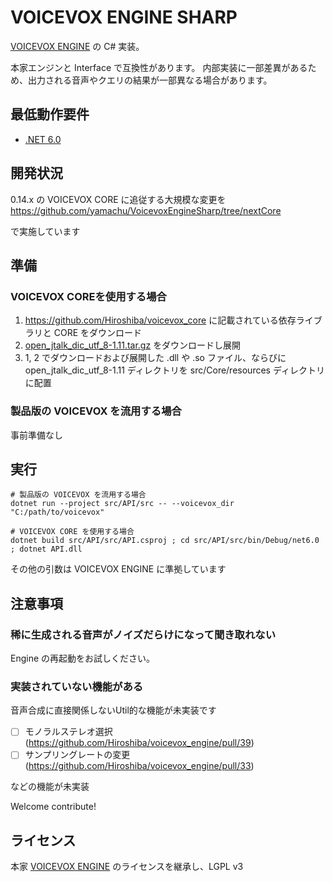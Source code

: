 # VOICEVOX ENGINE SHARP

[VOICEVOX ENGINE](https://github.com/Hiroshiba/voicevox_engine) の C# 実装。

本家エンジンと Interface で互換性があります。
内部実装に一部差異があるため、出力される音声やクエリの結果が一部異なる場合があります。

## 最低動作要件

- [.NET 6.0](https://dotnet.microsoft.com/download/dotnet/6.0)

## 開発状況

0.14.x の VOICEVOX CORE に追従する大規模な変更を https://github.com/yamachu/VoicevoxEngineSharp/tree/nextCore

で実施しています

## 準備

### VOICEVOX COREを使用する場合

1. https://github.com/Hiroshiba/voicevox_core に記載されている依存ライブラリと CORE をダウンロード
2. [open_jtalk_dic_utf_8-1.11.tar.gz](https://downloads.sourceforge.net/open-jtalk/open_jtalk_dic_utf_8-1.11.tar.gz) をダウンロードし展開
3. 1, 2 でダウンロードおよび展開した .dll や .so ファイル、ならびに open_jtalk_dic_utf_8-1.11 ディレクトリを src/Core/resources ディレクトリに配置

### 製品版の VOICEVOX を流用する場合

事前準備なし

## 実行

```
# 製品版の VOICEVOX を流用する場合
dotnet run --project src/API/src -- --voicevox_dir "C:/path/to/voicevox"

# VOICEVOX CORE を使用する場合
dotnet build src/API/src/API.csproj ; cd src/API/src/bin/Debug/net6.0 ; dotnet API.dll
```

その他の引数は VOICEVOX ENGINE に準拠しています

## 注意事項

### 稀に生成される音声がノイズだらけになって聞き取れない

Engine の再起動をお試しください。

### 実装されていない機能がある

音声合成に直接関係しないUtil的な機能が未実装です

- [ ] モノラルステレオ選択 (https://github.com/Hiroshiba/voicevox_engine/pull/39)
- [ ] サンプリングレートの変更 (https://github.com/Hiroshiba/voicevox_engine/pull/33)

などの機能が未実装

Welcome contribute!

## ライセンス

本家 [VOICEVOX ENGINE](https://github.com/Hiroshiba/voicevox_engine) のライセンスを継承し、LGPL v3
